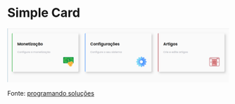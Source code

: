 # Simple Card

![simplecard](../src/assets/images/simplecard.png)

Fonte: [programando soluções](https://programandosolucoes.dev.br/2021/06/22/card-html-css/)